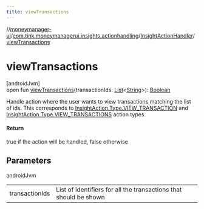 ```yaml
---
title: viewTransactions
---
```

//[moneymanager-ui](../../../index.html)/[com.tink.moneymanagerui.insights.actionhandling](../index.html)/[InsightActionHandler](index.html)/[viewTransactions](view-transactions.html)



# viewTransactions



[androidJvm]\
open fun [viewTransactions](view-transactions.html)(transactionIds: [List](https://kotlinlang.org/api/latest/jvm/stdlib/kotlin.collections/-list/index.html)&lt;[String](https://kotlinlang.org/api/latest/jvm/stdlib/kotlin/-string/index.html)&gt;): [Boolean](https://kotlinlang.org/api/latest/jvm/stdlib/kotlin/-boolean/index.html)



Handle action where the user wants to view transactions matching the list of ids. This corresponds to [InsightAction.Type.VIEW_TRANSACTION](../../com.tink.model.insights/-insight-action/-type/-v-i-e-w_-t-r-a-n-s-a-c-t-i-o-n/index.html) and [InsightAction.Type.VIEW_TRANSACTIONS](../../com.tink.model.insights/-insight-action/-type/-v-i-e-w_-t-r-a-n-s-a-c-t-i-o-n-s/index.html) action types.



#### Return



true if the action will be handled, false otherwise



## Parameters


androidJvm

| | |
|---|---|
| transactionIds | List of identifiers for all the transactions that should be shown |




